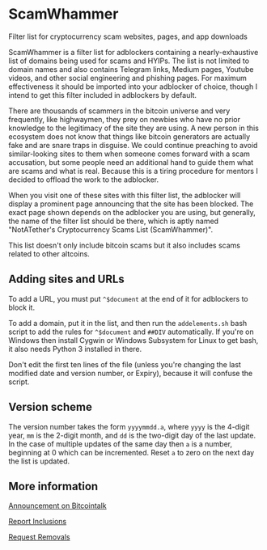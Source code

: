 # ScamWhammer
Filter list for cryptocurrency scam websites, pages, and app downloads

ScamWhammer is a filter list for adblockers containing a nearly-exhaustive list of domains being used for scams and HYIPs. The list is not limited to domain names and also contains Telegram links, Medium pages, Youtube videos, and other social engineering and phishing pages. For maximum effectiveness it should be imported into your adblocker of choice, though I intend to get this filter included in adblockers by default.

There are thousands of scammers in the bitcoin universe and very frequently, like highwaymen, they prey on newbies who have no prior knowledge to the legitimacy of the site they are using. A new person in this ecosystem does not know that things like bitcoin generators are actually fake and are snare traps in disguise. We could continue preaching to avoid similar-looking sites to them when someone comes forward with a scam accusation, but some people need an additional hand to guide them what are scams and what is real. Because this is a tiring procedure for mentors I decided to offload the work to the adblocker.

When you visit one of these sites with this filter list, the adblocker will display a prominent page announcing that the site has been blocked. The exact page shown depends on the adblocker you are using, but generally, the name of the filter list should be there, which is aptly named "NotATether's Cryptocurrency Scams List (ScamWhammer)".

This list doesn't only include bitcoin scams but it also includes scams related to other altcoins.

## Adding sites and URLs

To add a URL, you must put `^$document` at the end of it for adblockers to block it.

To add a domain, put it in the list, and then run the `addelements.sh` bash script to add the rules for `^$document` and `##DIV` automatically. If you're on Windows then install Cygwin or Windows Subsystem for Linux to get bash, it also needs Python 3 installed in there.

Don't edit the first ten lines of the file (unless you're changing the last modified date and version number, or Expiry), because it will confuse the script.

## Version scheme

The version number takes the form `yyyymmdd.a`, where `yyyy` is the 4-digit year, `mm` is the 2-digit month, and `dd` is the two-digit day of the last update. In the case of multiple updates of the same day then `a` is a number, beginning at 0 which can be incremented. Reset `a` to zero on the next day the list is updated.

## More information

[Announcement on Bitcointalk](https://bitcointalk.org/index.php?topic=5245383.0)

[Report Inclusions](https://bitcointalk.org/index.php?topic=5245384.0)

[Request Removals](https://bitcointalk.org/index.php?topic=5245385.0)

